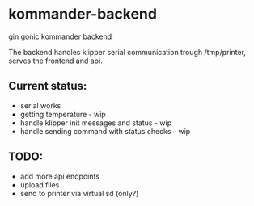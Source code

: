 # kommander-backend
gin gonic kommander backend

The backend handles klipper serial communication trough /tmp/printer, serves the frontend and api.

## Current status:
- serial works
- getting temperature - wip
- handle klipper init messages and status - wip
- handle sending command with status checks - wip

## TODO:
- add more api endpoints
- upload files
- send to printer via virtual sd (only?)
